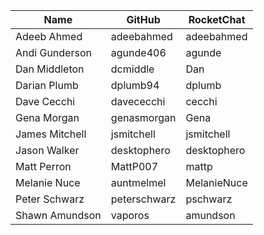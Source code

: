 | Name | GitHub | RocketChat |
| --- | --- | --- |
| Adeeb Ahmed | adeebahmed | adeebahmed |
| Andi Gunderson | agunde406 | agunde |
| Dan Middleton | dcmiddle | Dan |
| Darian Plumb | dplumb94 | dplumb |
| Dave Cecchi | davececchi | cecchi |
| Gena Morgan | genasmorgan | Gena |
| James Mitchell | jsmitchell | jsmitchell |
| Jason Walker | desktophero | desktophero |
| Matt Perron | MattP007 | mattp |
| Melanie Nuce | auntmelmel | MelanieNuce |
| Peter Schwarz | peterschwarz | pschwarz |
| Shawn Amundson | vaporos | amundson |

